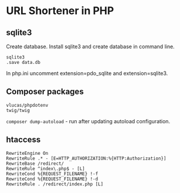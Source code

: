 # URL Shortener in PHP

## sqlite3

Create database. Install sqlite3 and create database in command line.

~~~
sqlite3
.save data.db
~~~

In php.ini uncomment extension=pdo_sqlite and extension=sqlite3.

## Composer packages

~~~
vlucas/phpdotenv
twig/twig
~~~

`composer dump-autoload` - run after updating autoload configuration.

## htaccess

~~~
RewriteEngine On
RewriteRule .* - [E=HTTP_AUTHORIZATION:%{HTTP:Authorization}]
RewriteBase /redirect/
RewriteRule ^index\.php$ - [L]
RewriteCond %{REQUEST_FILENAME} !-f
RewriteCond %{REQUEST_FILENAME} !-d
RewriteRule . /redirect/index.php [L]
~~~